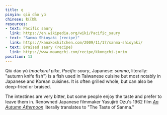 ```yaml
---
title: q
pinyin: qiū dāo yú
chinese: 秋刀魚
resources: 
- text: Pacific saury
  link: https://en.wikipedia.org/wiki/Pacific_saury
- text: "Sanma Shioyaki (recipe)"
  link: https://kanakoskitchen.com/2009/11/17/sanma-shioyaki/
- text: Braised saury (recipe)
  link: https://www.maangchi.com/recipe/kkongchi-jorim
position: 13
---
```


Qiū dāo yú (*mackerel pike*, *Pacific saury*, Japanese: *sanma*, literally: "autumn knife fish") is a fish used in Taiwanese cuisine but most notably in Japanese and Korean cuisines. It is often grilled whole, but can also be deep-fried or braised.

The intestines are very bitter, but some people enjoy the taste and prefer to leave them in. Renowned Japanese filmmaker Yasujirō Ozu's 1962 film [*An Autumn Afternoon*](https://en.wikipedia.org/wiki/An_Autumn_Afternoon) literally translates to "The Taste of Sanma."
